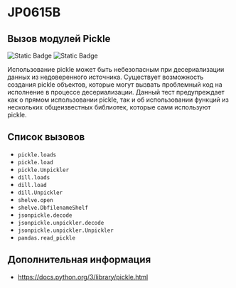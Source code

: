 # JP0615B
## Вызов модулей Pickle

<!--сделать: критичность переделать на высокую -->
![Static Badge](https://img.shields.io/badge/%D0%A1%D1%82%D0%B5%D0%BF%D0%B5%D0%BD%D1%8C%20%D0%BA%D1%80%D0%B8%D1%82%D0%B8%D1%87%D0%BD%D0%BE%D1%81%D1%82%D0%B8-%D1%81%D1%80%D0%B5%D0%B4%D0%BD%D1%8F%D1%8F-yellow?style=for-the-badge)
![Static Badge](https://img.shields.io/badge/%D0%94%D0%BE%D1%81%D1%82%D0%BE%D0%B2%D0%B5%D1%80%D0%BD%D0%BE%D1%81%D1%82%D1%8C%20%D0%BE%D0%BF%D1%80%D0%B5%D0%B4%D0%B5%D0%BB%D0%B5%D0%BD%D0%B8%D1%8F-%D0%B2%D1%8B%D1%81%D0%BE%D0%BA%D0%B0%D1%8F-red?style=for-the-badge)

Использование pickle может быть небезопасным при десериализации данных из недоверенного источника. Существует возможность создания pickle объектов, которые могут вызвать проблемный код на исполнение в процессе десериализации. Данный тест предупреждает как о прямом использовании pickle, так и об использовании функций из нескольких общеизвестных библиотек, которые сами используют pickle.

## Список вызовов

* `pickle.loads`
* `pickle.load`
* `pickle.Unpickler`
* `dill.loads`
* `dill.load`
* `dill.Unpickler`
* `shelve.open`
* `shelve.DbfilenameShelf`
* `jsonpickle.decode`
* `jsonpickle.unpickler.decode`
* `jsonpickle.unpickler.Unpickler`
* `pandas.read_pickle`

## Дополнительная информация

* <https://docs.python.org/3/library/pickle.html>
